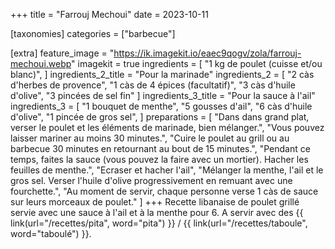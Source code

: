 +++
title = "Farrouj Mechoui"
date = 2023-10-11

[taxonomies]
categories = ["barbecue"]

[extra]
feature_image = "https://ik.imagekit.io/eaec9qogv/zola/farrouj-mechoui.webp"
imagekit = true
ingredients = [
  "1 kg de poulet (cuisse et/ou blanc)",
]
ingredients_2_title = "Pour la marinade"
ingredients_2 = [
  "2 càs d'herbes de provence",
  "1 càs de 4 épices (facultatif)",
  "3 càs d'huile d'olive",
  "3 pincées de sel fin"
]
ingredients_3_title = "Pour la sauce à l'ail"
ingredients_3 = [
  "1 bouquet de menthe",
  "5 gousses d'ail",
  "6 càs d'huile d'olive",
  "1 pincée de gros sel",
]
preparations = [
  "Dans dans grand plat, verser le poulet et les éléments de marinade, bien mélanger.",
  "Vous pouvez laisser mariner au moins 30 minutes.",
  "Cuire le poulet au grill ou au barbecue 30 minutes en retournant au bout de 15 minutes.",
  "Pendant ce temps, faites la sauce (vous pouvez la faire avec un mortier). Hacher les feuilles de menthe.",
  "Ecraser et hacher l'ail",
  "Mélanger la menthe, l'ail et le gros sel. Verser l'huile d'olive progressivement en remuant avec une fourchette.",
  "Au moment de servir, chaque personne verse 1 càs de sauce sur leurs morceaux de poulet."
]
+++
Recette libanaise de poulet grillé servie avec une sauce à l'ail et à la menthe pour 6. A servir avec des {{ link(url="/recettes/pita", word="pita") }} / {{ link(url="/recettes/taboule", word="taboulé") }}.


